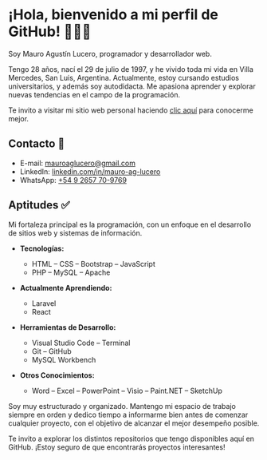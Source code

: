 # ¡Hola, bienvenido a mi perfil de GitHub! 👨🏻‍💻

Soy Mauro Agustín Lucero, programador y desarrollador web.

Tengo 28 años, nací el 29 de julio de 1997, y he vivido toda mi vida en Villa Mercedes, San Luis, Argentina. Actualmente, estoy cursando estudios universitarios, y además soy autodidacta. Me apasiona aprender y explorar nuevas tendencias en el campo de la programación.

Te invito a visitar mi sitio web personal haciendo [clic aquí](https://www.maurolucero.com.ar/) para conocerme mejor.

## Contacto 🔗
- E-mail: [mauroaglucero@gmail.com](mailto:mauroaglucero@gmail.com)
- LinkedIn: [linkedin.com/in/mauro-ag-lucero](https://www.linkedin.com/in/mauro-ag-lucero/)
- WhatsApp: [+54 9 2657 70-9769](https://wa.me/5492657709769)

## Aptitudes ✅
Mi fortaleza principal es la programación, con un enfoque en el desarrollo de sitios web y sistemas de información.

- **Tecnologías:**
    - HTML – CSS – Bootstrap – JavaScript
    - PHP – MySQL – Apache

- **Actualmente Aprendiendo:**
    - Laravel
    - React

- **Herramientas de Desarrollo:**
    - Visual Studio Code – Terminal
    - Git – GitHub
    - MySQL Workbench

- **Otros Conocimientos:**
    - Word – Excel – PowerPoint – Visio – Paint.NET – SketchUp

Soy muy estructurado y organizado. Mantengo mi espacio de trabajo siempre en orden y dedico tiempo a informarme bien antes de comenzar cualquier proyecto, con el objetivo de alcanzar el mejor desempeño posible.

Te invito a explorar los distintos repositorios que tengo disponibles aquí en GitHub. ¡Estoy seguro de que encontrarás proyectos interesantes!
